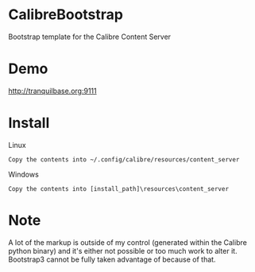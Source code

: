 CalibreBootstrap
================

Bootstrap template for the Calibre Content Server

Demo
================
http://tranquilbase.org:9111

Install
==============
Linux
```
Copy the contents into ~/.config/calibre/resources/content_server
```
Windows
```
Copy the contents into [install_path]\resources\content_server
```

Note
==============
A lot of the markup is outside of my control (generated within the Calibre python binary) and it's either not possible or too much work to alter it.  Bootstrap3
 cannot be fully taken advantage of because of that.

